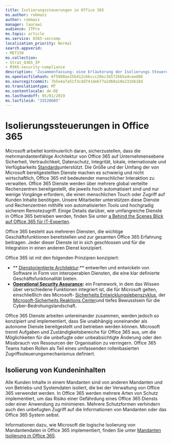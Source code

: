 ```yaml
---
title: Isolierungssteuerungen in Office 365
ms.author: robmazz
author: robmazz
manager: laurawi
audience: ITPro
ms.topic: article
ms.service: O365-seccomp
localization_priority: Normal
search.appverid:
- MET150
ms.collection:
- Strat_O365_IP
- M365-security-compliance
description: 'Zusammenfassung: eine Erläuterung der Isolierungs Steuerelemente in Office 365.'
ms.openlocfilehash: 6f5980ae25b412cbbccc20ec3b5726b5a4ceed86
ms.sourcegitcommit: 7b5e4a7a51f3cdd741deb77a2d60a18e2316618d
ms.translationtype: MT
ms.contentlocale: de-DE
ms.lasthandoff: 05/01/2019
ms.locfileid: "33520685"
---
```

# <a name="office-365-isolation-controls"></a>Isolierungssteuerungen in Office 365 

Microsoft arbeitet kontinuierlich daran, sicherzustellen, dass die mehrmandantenfähige Architektur von Office 365 auf Unternehmensebene Sicherheit, Vertraulichkeit, Datenschutz, Integrität, lokale, internationale und Verfügbarkeits [Standards](https://www.microsoft.com/TrustCenter/Compliance?service=Office#Icons)unterstützt. Die Größe und der Umfang der von Microsoft bereitgestellten Dienste machen es schwierig und nicht wirtschaftlich, Office 365 mit bedeutender menschlicher Interaktion zu verwalten. Office 365 Dienste werden über mehrere global verteilte Rechenzentren bereitgestellt, die jeweils hoch automatisiert sind und nur wenige Vorgänge erfordern, die einen menschlichen Touch oder Zugriff auf Kunden Inhalte benötigen. Unsere Mitarbeiter unterstützen diese Dienste und Rechenzentren mithilfe von automatisierten Tools und hochgradig sicherem Remotezugriff. Einige Details darüber, wie umfangreiche Dienste in Office 365 betrieben werden, finden Sie unter [a Behind the Scenes Blick auf Office 365 für IT-Experten](https://channel9.msdn.com/Events/SharePoint-Conference/2014/SPC202).

Office 365 besteht aus mehreren Diensten, die wichtige Geschäftsfunktionen bereitstellen und zur gesamten Office 365 Erfahrung beitragen. Jeder dieser Dienste ist in sich geschlossen und für die Integration in einen anderen Dienst konzipiert.

Office 365 ist mit den folgenden Prinzipien konzipiert:

 - ** [Dienstorientierte Architektur](https://msdn.microsoft.com/library/aa480021.aspx):** entwerfen und entwickeln von Software in Form von interoperablen Diensten, die eine klar definierte Geschäftsfunktionalität bieten.
 - **[Operational Security Assurance](http://www.microsoft.com/download/details.aspx?id=40872):** ein Framework, in dem das Wissen über verschiedene Funktionen integriert ist, die für Microsoft gelten, einschließlich des Microsoft- [Sicherheits Entwicklungslebenszyklus](https://www.microsoft.com/sdl/default.aspx), der [Microsoft-Sicherheits Reaktions Center](https://technet.microsoft.com/library/dn440717.aspx)und tiefes Bewusstsein für die Cyber-Bedrohungslandschaft.

Office 365 Dienste arbeiten untereinander zusammen, werden jedoch so konzipiert und implementiert, dass Sie unabhängig voneinander als autonome Dienste bereitgestellt und betrieben werden können. Microsoft trennt Aufgaben und Zuständigkeitsbereiche für Office 365 aus, um die Möglichkeiten für die unbefugte oder unbeabsichtigte Änderung oder den Missbrauch von Ressourcen der Organisation zu verringern. Office 365 Teams haben Rollen als Teil eines umfassenden rollenbasierten Zugriffssteuerungsmechanismus definiert.

## <a name="customer-content-isolation"></a>Isolierung von Kundeninhalten

Alle Kunden Inhalte in einem Mandanten sind von anderen Mandanten und von Betriebs-und Systemdaten isoliert, die bei der Verwaltung von Office 365 verwendet werden. In Office 365 werden mehrere Arten von Schutz implementiert, um das Risiko einer Gefährdung eines Office 365 Diensts oder einer Anwendung zu minimieren. Mehrere Schutzformen verhindern auch den unbefugten Zugriff auf die Informationen von Mandanten oder das Office 365 System selbst.

Informationen dazu, wie Microsoft die logische Isolierung von Mandantendaten in Office 365 implementiert, finden Sie unter [Mandanten Isolierung in Office 365](office-365-tenant-isolation-overview.md).
